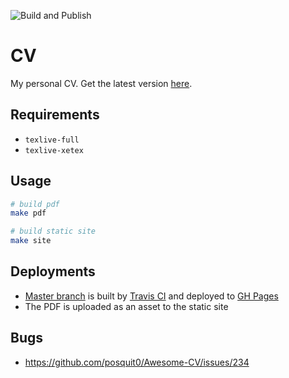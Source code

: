 ![Build and Publish](https://github.com/nnadeau/cv/workflows/Build%20and%20Publish/badge.svg)

# CV

My personal CV.
Get the latest version [here](https://nnadeau.github.io/cv/).

## Requirements

- `texlive-full`
- `texlive-xetex`

## Usage

```bash
# build pdf
make pdf

# build static site
make site
```

## Deployments

- [Master branch](https://github.com/nnadeau/cv/tree/master) is built by [Travis CI](https://github.com/nnadeau/cv/blob/master/.travis.yml) and deployed to [GH Pages](https://nnadeau.github.io/cv/)
- The PDF is uploaded as an asset to the static site

## Bugs

- https://github.com/posquit0/Awesome-CV/issues/234
